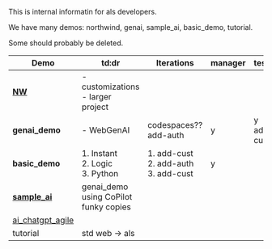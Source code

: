 This is internal informatin for als developers.

We have many demos: northwind, genai, sample_ai, basic_demo, tutorial.

Some should probably be deleted.

| Demo                                                                   | td:dr                                    | Iterations                                 | manager | tests         | database                                                                                             |
| ---------------------------------------------------------------------- | ---------------------------------------- | ------------------------------------------ | ------- | ------------- | ---------------------------------------------------------------------------------------------------- |
| [**NW**](https://apilogicserver.github.io/Docs/Tutorial/)              | - customizations<br>- larger project     |                                            |         |               | database/nw-gold.sqlite                                                                              |
| **genai_demo**                                                         | - WebGenAI                               | codespaces??<br>add-auth                   | y       | y<br>add-cust | prototypes/manager/system/genai/examples/genai_demo/genai_demo.response_example                      |
| **basic_demo**                                                         | 1. Instant<br>2. Logic <br>3. Python     | 1. add-cust<br>2. add-auth <br>3. add-cust | y       |               | starts as basic_demo, then adds enail, created_on, carbon_neutral<br>tests/test_databases/basic_demo/basic_demo.sql -> database/basic_demo.sqlit |
| [**sample_ai**](https://apilogicserver.github.io/Docs/Sample-AI/)      | genai_demo using CoPilot<br>funky copies |                                            |         |               | prototypes/sample_ai/database/chatgpt/sample_ai_items.sqlite<br>todo: check readme -  rebuild-from-database --project_name=./ --db_url=sqlite:///database/db.sqlite |
| [ai_chatgpt_agile](https://apilogicserver.github.io/Docs/Tutorial-AI/) |                                          |                                            |         |               |                                                                                                      |
| tutorial                                                               | std web -> als                           |                                            |         |               | dropped long ago                                                                                     |